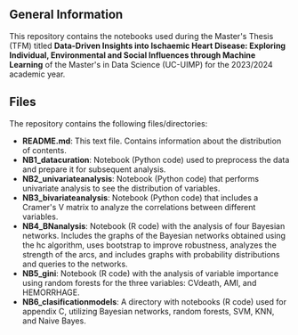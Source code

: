 ## General Information

This repository contains the notebooks used during the Master's Thesis (TFM) titled **Data-Driven Insights into Ischaemic Heart Disease: Exploring Individual, Environmental and Social Influences through Machine Learning** of the Master's in Data Science (UC-UIMP) for the 2023/2024 academic year.

## Files

The repository contains the following files/directories:

- **README.md**: This text file. Contains information about the distribution of contents.
- **NB1_datacuration**: Notebook (Python code) used to preprocess the data and prepare it for subsequent analysis.
- **NB2_univariateanalysis**: Notebook (Python code) that performs univariate analysis to see the distribution of variables.
- **NB3_bivariateanalysis**: Notebook (Python code) that includes a Cramer's V matrix to analyze the correlations between different variables.
- **NB4_BNanalysis**: Notebook (R code) with the analysis of four Bayesian networks. Includes the graphs of the Bayesian networks obtained using the hc algorithm, uses bootstrap to improve robustness, analyzes the strength of the arcs, and includes graphs with probability distributions and queries to the networks.
- **NB5_gini**: Notebook (R code) with the analysis of variable importance using random forests for the three variables: CVdeath, AMI, and HEMORRHAGE.
- **NB6_clasificationmodels**: A directory with notebooks (R code) used for appendix C, utilizing Bayesian networks, random forests, SVM, KNN, and Naive Bayes.
